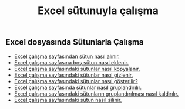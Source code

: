 ﻿---
title: Excel sütunuyla çalışma
second_title: Documen
linktitle: Kolon
type: docs
url: /tr/columns/
aliases: [/working-with-columns/]
keywords: REST API, columns, spreadsheets, exce
description: "Cells. Excel için API Bulutu: Excel Çalışma Sayfasındaki sütunları gösterme"
weight: 100
kwords: Excel, Office Bulut, REST API, Elektronik Tablo, PDF, CSV, Json, Markdown, Sütunlar
---
## Excel dosyasında Sütunlarla Çalışma

- [Excel çalışma sayfasından sütun nasıl alınır.](/cells/tr/columns/get/)
- [Excel çalışma sayfasına boş sütun nasıl eklenir.](/cells/tr/columns/add/)
- [Excel çalışma sayfasındaki sütunlar nasıl kopyalanır.](/cells/tr/columns/copy/)
- [Excel çalışma sayfasındaki sütunlar nasıl gizlenir.](/cells/tr/columns/hide/)
- [Excel çalışma sayfasındaki sütunlar nasıl gösterilir?](/cells/tr/columns/unhide/)
- [Excel çalışma sayfasında sütunlar nasıl gruplandırılır.](/cells/tr/columns/group/)
- [Excel çalışma sayfasındaki sütunların gruplandırılması nasıl kaldırılır.](/cells/tr/columns/ungroup/)
- [Excel çalışma sayfasındaki sütun nasıl silinir.](/cells/tr/columns/delete/)
